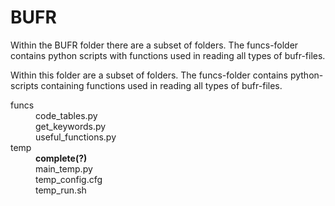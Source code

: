 BUFR
====

Within the BUFR folder there are a subset of folders. The funcs-folder contains python scripts with functions used in reading all types of bufr-files.

Within this folder are a subset of folders. The funcs-folder contains python-scripts containing functions used in reading all types of bufr-files.

<dl>
  <dt>funcs</dt>
  <dd>code_tables.py</dd>
  <dd>get_keywords.py</dd>
  <dd>useful_functions.py</dd>

  <dt>temp</dt>
  <dd><color=red><b>complete(?)</b></color></dd>
  <dd>main_temp.py</dd>
  <dd>temp_config.cfg</dd>
  <dd>temp_run.sh</dd>
</dl>
